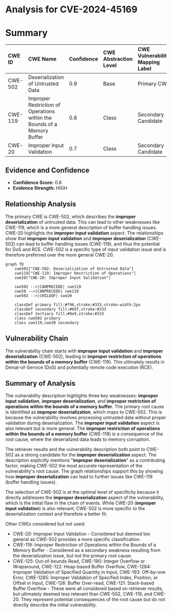# Analysis for CVE-2024-45169

# Summary
| CWE ID  | CWE Name                                                        | Confidence | CWE Abstraction Level | CWE Vulnerability Mapping Label | CWE-Vulnerability Mapping Notes |
| :-------- | :-------------------------------------------------------------- | :--------- | :---------------------- | :------------------------------ | :------------------------------ |
| CWE-502   | Deserialization of Untrusted Data                               | 0.9        | Base                    | Primary CWE                   | Allowed                       |
| CWE-119   | Improper Restriction of Operations within the Bounds of a Memory Buffer | 0.8        | Class                     | Secondary Candidate             | Discouraged                    |
| CWE-20    | Improper Input Validation                                       | 0.7        | Class                     | Secondary Candidate             | Discouraged                    |

## Evidence and Confidence

*   **Confidence Score:** 0.8
*   **Evidence Strength:** HIGH

## Relationship Analysis
The primary CWE is CWE-502, which describes the **improper deserialization** of untrusted data. This can lead to other weaknesses like CWE-119, which is a more general description of buffer handling issues. CWE-20 highlights the **improper input validation** aspect. The relationships show that **improper input validation** and **improper deserialization** (CWE-502) can lead to buffer handling issues (CWE-119), and thus the potential for DoS and RCE. CWE-502 is a specific type of input validation issue and is therefore preferred over the more general CWE-20.

```mermaid
graph TD
    cwe502["CWE-502: Deserialization of Untrusted Data"]
    cwe119["CWE-119: Improper Restriction of Operations"]
    cwe20["CWE-20: Improper Input Validation"]
    
    cwe502 -->|CANPRECEDE| cwe119
    cwe20 -->|CANPRECEDE| cwe119
    cwe502 -->|CHILDOF| cwe20
    
    classDef primary fill:#f96,stroke:#333,stroke-width:2px
    classDef secondary fill:#69f,stroke:#333
    classDef tertiary fill:#9e9,stroke:#333
    class cwe502 primary
    class cwe119,cwe20 secondary
```

## Vulnerability Chain
The vulnerability chain starts with **improper input validation** and **improper deserialization** (CWE-502), leading to **improper restriction of operations within the bounds of a memory buffer** (CWE-119). This ultimately results in Denial-of-Service (DoS) and potentially remote code execution (RCE).

## Summary of Analysis
The vulnerability description highlights three key weaknesses: **improper input validation**, **improper deserialization**, and **improper restriction of operations within the bounds of a memory buffer**. The primary root cause is identified as **improper deserialization**, which maps to CWE-502. This is because the vulnerability involves processing untrusted data without proper validation during deserialization. The **improper input validation** aspect is also relevant but is more general. The **improper restriction of operations within the bounds of a memory buffer** (CWE-119) is a consequence of the root cause, where the deserialized data leads to memory corruption.

The retriever results and the vulnerability description both point to CWE-502 as a strong candidate for the **improper deserialization** aspect. The description explicitly mentions "**improper deserialization**" as a contributing factor, making CWE-502 the most accurate representation of the vulnerability's root cause. The graph relationships support this by showing how **improper deserialization** can lead to further issues like CWE-119 (buffer handling issues).

The selection of CWE-502 is at the optimal level of specificity because it directly addresses the **improper deserialization** aspect of the vulnerability, which is the initial flaw in the chain of events. While CWE-20 (**improper input validation**) is also relevant, CWE-502 is more specific to the deserialization context and therefore a better fit.

Other CWEs considered but not used:

*   CWE-20: Improper Input Validation - Considered but deemed too general as CWE-502 provides a more specific classification.
*   CWE-119: Improper Restriction of Operations within the Bounds of a Memory Buffer - Considered as a secondary weakness resulting from the deserialization issue, but not the primary root cause.
*   CWE-125: Out-of-bounds Read, CWE-190: Integer Overflow or Wraparound, CWE-122: Heap-based Buffer Overflow, CWE-1284: Improper Validation of Specified Quantity in Input, CWE-193: Off-by-one Error, CWE-1285: Improper Validation of Specified Index, Position, or Offset in Input, CWE-126: Buffer Over-read, CWE-121: Stack-based Buffer Overflow - These were all considered based on retriever results, but ultimately deemed less relevant than CWE-502, CWE-119, and CWE-20. They represent potential consequences of the root cause but do not directly describe the initial vulnerability.